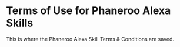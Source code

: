 # Terms of Use for Phaneroo Alexa Skills
This is where the Phaneroo Alexa Skill Terms &amp; Conditions are saved.
